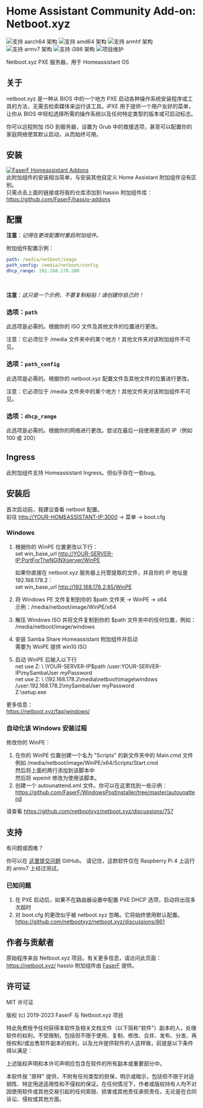 # Home Assistant Community Add-on: Netboot.xyz
![支持 aarch64 架构][aarch64-shield] ![支持 amd64 架构][amd64-shield] ![支持 armhf 架构][armhf-shield] ![支持 armv7 架构][armv7-shield] ![支持 i386 架构][i386-shield]
![项目维护][maintenance-shield]

Netboot.xyz PXE 服务器，用于 Homeassistant OS

## 关于

netboot.xyz 是一种从 BIOS 中的一个地方 PXE 启动各种操作系统安装程序或工具的方法，无需去检索媒体来运行该工具。iPXE 用于提供一个用户友好的菜单，让你从 BIOS 中轻松选择所需的操作系统以及任何特定类型的版本或可启动标志。

你可以远程附加 ISO 到服务器，设置为 Grub 中的救援选项，甚至可以配置你的家庭网络使其默认启动，从而始终可用。

## 安装

[![FaserF Homeassistant Addons](https://my.home-assistant.io/badges/supervisor_add_addon_repository.svg)](https://my.home-assistant.io/redirect/supervisor_add_addon_repository/?repository_url=https%3A%2F%2Fgithub.com%2FFaserF%2Fhassio-addons)
<br />
此附加组件的安装相当简单，与安装其他自定义 Home Assistant 附加组件没有区别。<br />
只需点击上面的链接或将我的仓库添加到 hassio 附加组件库： <https://github.com/FaserF/hassio-addons>

## 配置

**注意**：_记得在更改配置时重启附加组件。_

附加组件配置示例：

```yaml
path: /media/netboot/image
path_config: /media/netboot/config
dhcp_range: 192.168.178.200
```
<br />

**注意**：_这只是一个示例，不要复制粘贴！请创建你自己的！_

### 选项：`path`

此选项是必需的。根据你的 ISO 文件及其他文件的位置进行更改。

注意：它必须位于 /media 文件夹中的某个地方！其他文件夹对该附加组件不可见。

### 选项：`path_config`

此选项是必需的。根据你的 netboot.xyz 配置文件及其他文件的位置进行更改。

注意：它必须位于 /media 文件夹中的某个地方！其他文件夹对该附加组件不可见。

### 选项：`dhcp_range`

此选项是必需的。根据你的网络进行更改。尝试在最后一段使用更高的 IP（例如 100 或 200）

## Ingress

此附加组件支持 Homeassistant Ingress。但似乎存在一些bug。

## 安装后
首次启动前，我建议查看 netboot 配置。<br />
前往 <http://YOUR-HOMEASSISTANT-IP:3000> -> 菜单 -> boot.cfg<br />

### Windows
1. 根据你的 WinPE 位置更改以下行： <br />
   set win_base_url <http://YOUR-SERVER-IP:PortForTheNGINXserver/WinPE> <br />

   如果你直接在 netboot.xyz 服务器上托管提取的文件，并且你的 IP 地址是 192.168.178.2： <br />
   set win_base_url <http://192.168.178.2:85/WinPE> <br />

2. 将 Windows PE 文件复制到你的 $path 文件夹 -> WinPE -> x64<br />
   示例：/media/netboot/image/WinPE/x64<br />

3. 解压 Windows ISO 并将文件复制到你的 $path 文件夹中的任何位置，例如：<br />
   /media/netboot/image/windows<br />

4. 安装 Samba Share Homeassistant 附加组件并启动<br />
   需要为 WinPE 提供 win10 ISO<br />

5. 启动 WinPE 后输入以下行<br />
net use Z: \ \YOUR-SERVER-IP\$path /user:YOUR-SERVER-IP\mySambaUser myPassword<br />
net use Z: \ \192.168.178.2\media\netboot\image\windows /user:192.168.178.2\mySambaUser myPassword<br />
Z:\setup.exe <br />

更多信息： <br />
<https://netboot.xyz/faq/windows/>

### 自动化该 Windows 安装过程

修改你的 WinPE：<br />
1. 在你的 WinPE 位置创建一个名为 "Scripts" 的新文件夹中的 Main.cmd 文件 <br />
   例如 /media/netboot/image/WinPE/x64/Scripts/Start.cmd<br />
   然后将上面的两行添加到该脚本中<br />
   然后将 wpeinit 修改为使用该脚本。
2. 创建一个 autounattend.xml 文件。你可以在这里找到一些示例： <https://github.com/FaserF/WindowsPostInstaller/tree/master/autounattend><br />

请查看 <https://github.com/netbootxyz/netboot.xyz/discussions/757><br />

## 支持

有问题或困难？

你可以在 [这里提交问题][issue] GitHub。
请记住，这款软件仅在 Raspberry Pi 4 上运行的 armv7 上经过测试。

### 已知问题
1. 在 PXE 启动后，如果不在路由器设置中配置 PXE DHCP 选项，启动将出现多次超时<br />
2. 对 boot.cfg 的更改似乎被 netboot.xyz 忽略。它将始终使用默认配置。 <https://github.com/netbootxyz/netboot.xyz/discussions/861> <br />

## 作者与贡献者

原始程序来自 Netboot.xyz 项目。有关更多信息，请访问此页面： <https://netboot.xyz/>
hassio 附加组件由 [FaserF] 提供。

## 许可证

MIT 许可证

版权 (c) 2019-2023 FaserF 与 Netboot.xyz 项目

特此免费授予任何获得本软件及相关文档文件（以下简称"软件"）副本的人，处理软件的权利，不受限制，包括但不限于使用、复制、修改、合并、发布、分发、再授权和/或出售软件副本的权利，以及允许提供软件的人这样做，前提是以下条件得以满足：

上述版权声明和本许可声明应包含在软件的所有副本或重要部分中。

本软件按 "原样" 提供，不附有任何类型的担保，明示或暗示，包括但不限于对适销性、特定用途适用性和不侵权的保证。在任何情况下，作者或版权持有人均不对因使用软件或其他交易引起的任何索赔、损害或其他责任承担责任，无论是在合同诉讼、侵权或其他方面。

[maintenance-shield]: https://img.shields.io/maintenance/yes/2023.svg
[aarch64-shield]: https://img.shields.io/badge/aarch64-yes-green.svg
[amd64-shield]: https://img.shields.io/badge/amd64-yes-green.svg
[armhf-shield]: https://img.shields.io/badge/armhf-yes-green.svg
[armv7-shield]: https://img.shields.io/badge/armv7-yes-green.svg
[i386-shield]: https://img.shields.io/badge/i386-yes-green.svg
[FaserF]: https://github.com/FaserF/
[issue]: https://github.com/FaserF/hassio-addons/issues